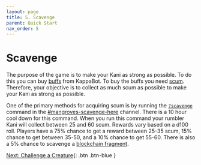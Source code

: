 ```yaml
---
layout: page
title: 5. Scavenge
parent: Quick Start
nav_order: 5
---
```

# Scavenge
The purpose of the game is to make your Kani as strong as possible. To do this
you can buy [buffs](/glossary/#buff) from KappaBot. To buy the buffs you need
[scum](/glossary/#scum). Therefore, your objective is to collect as much scum
as possible to make your Kani as strong as possible. 

One of the primary methods for acquiring scum is by running the
[`?scavenge`](/docs/commands/#scavenge) command in the
[#mangroves-scavenge-here](/docs/channels/mangroves-scavenge-here) channel.
There is a 10 hour cool down for this command. When you run this command your
rumbler Kani will collect between 25 and 60 scum. Rewards vary based on a d100
roll. Players have a 75% chance to get a reward between 25-35 scum, 15% chance
to get between 35-50, and a 10% chance to get 55-60. There is also a 5% chance
to scavenge a [blockchain fragment](/glossary#blockchain-fragment).

[Next: Challenge a Creature](/docs/quick-start/4-pve){: .btn .btn-blue }
